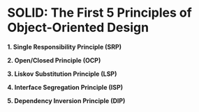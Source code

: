 # SOLID: The First 5 Principles of Object-Oriented Design

<b>1. Single Responsibility Principle (SRP)</b>

<b>2. Open/Closed Principle (OCP)</b>

<b>3. Liskov Substitution Principle (LSP)</b>

<b>4. Interface Segregation Principle (ISP)</b>

<b>5. Dependency Inversion Principle (DIP)</b>

